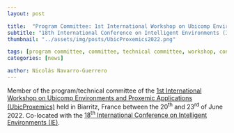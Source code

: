 ```yaml
---
layout: post

title:  "Program Committee: 1st International Workshop on Ubicomp Environments and Proxemic Applications (UbicProxemics)"
subtitle: "18th International Conference on Intelligent Environments (IE)"
thumbnail: "../assets/img/posts/UbicProxemics2022.png"

tags: [program committee, committee, technical committee, workshop, conference]
categories: [news]

author: Nicolás Navarro-Guerrero
---
```


Member of the program/technical committee of the <a href="https://www.easychair.org/cfp/IE2022" target="_blank">1st International Workshop on Ubicomp Environments and Proxemic Applications (UbicProxemics)</a> held in Biarritz, France between the 20<sup>th</sup> and 23<sup>rd</sup> of June 2022. Co-located with the <a href="https://ieeexplore.ieee.org/xpl/conhome/9826555/proceeding" target="_blank">18<sup>th</sup> International Conference on Intelligent Environments (IE)</a>.

<!--more-->

